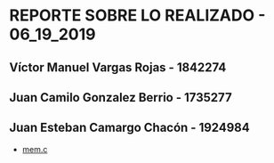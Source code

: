 # REPORTE SOBRE LO REALIZADO - 06_19_2019

## Víctor Manuel Vargas Rojas  - 1842274
## Juan Camilo Gonzalez Berrio - 1735277 
## Juan Esteban Camargo Chacón - 1924984

* [mem.c](mem.c)
